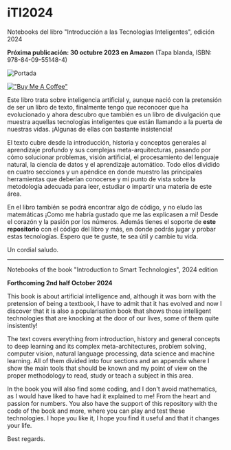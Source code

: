 # iTI2024
Notebooks del libro "Introducción a las Tecnologías Inteligentes", edición 2024

**Próxima publicación: 30 octubre 2023 en Amazon** (Tapa blanda, ISBN: 978-84-09-55148-4)

![Portada](https://github.com/FranPuentes/iTI2023/blob/main/Portada-mini.png?raw=true)

[!["Buy Me A Coffee"](https://www.buymeacoffee.com/assets/img/custom_images/orange_img.png)](https://www.buymeacoffee.com/jfranpuentes)

Este libro trata sobre inteligencia artificial y, aunque nació con la pretensión de ser un libro de texto, finalmente  tengo que reconocer que ha evolucionado y ahora descubro que también es un libro de divulgación que muestra aquellas tecnologías inteligentes que están llamando a la puerta de nuestras vidas. ¡Algunas de ellas con bastante insistencia!

El texto cubre desde la introducción, historia y conceptos generales al aprendizaje profundo y sus complejas meta-arquitecturas, pasando por cómo solucionar problemas, visión artificial, el procesamiento del lenguaje natural, la ciencia de datos y el aprendizaje automático. Todo ellos dividido en cuatro secciones y un apéndice en donde muestro las principales herramientas que deberían conocerse y mi punto de vista sobre la metodología adecuada para leer, estudiar o impartir una materia de este área.

En el libro también se podrá encontrar algo de código, y no eludo las matemáticas ¡Como me habría gustado que me las explicasen a mi! Desde el corazón y la pasión por los números.
Además tienes el soporte de **este repositorio** con el código del libro y más, en donde podrás jugar y probar estas tecnologías. Espero que te guste, te sea útil y cambie tu vida.

Un cordial saludo.

----
Notebooks of the book "Introduction to Smart Technologies", 2024 edition

**Forthcoming 2nd half October 2024**

This book is about artificial intelligence and, although it was born with the pretension of being a textbook, I have to admit that it has evolved and now I discover that it is also a popularisation book that shows those intelligent technologies that are knocking at the door of our lives, some of them quite insistently!

The text covers everything from introduction, history and general concepts to deep learning and its complex meta-architectures, problem solving, computer vision, natural language processing, data science and machine learning. All of them divided into four sections and an appendix where I show the main tools that should be known and my point of view on the proper methodology to read, study or teach a subject in this area.

In the book you will also find some coding, and I don't avoid mathematics, as I would have liked to have had it explained to me! From the heart and passion for numbers.
You also have the support of this repository with the code of the book and more, where you can play and test these technologies. I hope you like it, I hope you find it useful and that it changes your life.

Best regards.
